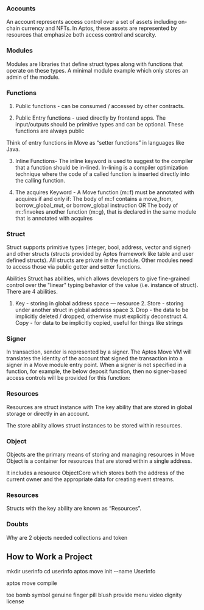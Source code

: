 ### Accounts
An account represents access control over a set of assets including on-chain currency and NFTs. In Aptos, these assets are represented by resources that emphasize both access control and scarcity.


### Modules

Modules are libraries that define struct types along with functions that operate on these types.
A minimal module example which only stores an admin of the module.


### Functions

1. Public functions - can be consumed / accessed by other contracts.

2. Public Entry functions -  used directly by frontend apps. The input/outputs should be primitive types and can be optional. These functions are always public

Think of entry functions in Move as “setter functions” in languages like Java.

3. Inline Functions- The inline keyword is used to suggest to the compiler that a function should be in-lined. In-lining is a compiler optimization technique where the code of a called function is inserted directly into the calling function.


4. The acquires Keyword - A Move function (m::f) must be annotated with acquires <T> if and only if: The body of m::f contains a move_from<T>, borrow_global_mut<T>, or borrow_global<T> instruction
OR The body of m::finvokes another function (m::g), that is declared in the same module that is annotated with acquires



### Struct

Struct supports primitive types (integer, bool, address, vector and signer) and other structs (structs provided by Aptos framework like table and user defined structs). All structs are private in the module. Other modules need to access those via public getter and setter functions.

Abilities
    Struct has abilities, which allows developers to give fine-grained control over the "linear" typing behavior of the value (i.e. instance of struct).
    There are 4 abilities.
1. Key - storing in global address space — resource
    2. Store - storing under another struct in global address space
    3. Drop - the data to be implicitly deleted / dropped, otherwise must explicitly deconstruct
    4. Copy - for data to be implicitly copied, useful for things like strings


### Signer
In transaction, sender is represented by a signer. The Aptos Move VM will translates the identity of the account that signed the transaction into a signer in a Move module entry point.
When a signer is not specified in a function, for example, the below deposit function, then no signer-based access controls will be provided for this function:



### Resources
Resources are struct instance with The key ability that are stored in global storage or directly in an account.

The store ability allows struct instances to be stored within resources.


### Object
Objects are the primary means of storing and managing resources in Move
Object is a container for resources that are stored within a single address.

It includes a resource ObjectCore which stores both the address of the current owner and the appropriate data for creating event streams.


### Resources
Structs with the key ability are known as “Resources”.


### Doubts
Why are 2 objects needed collections and token



## How to Work a Project
mkdir userinfo
cd userinfo
aptos move init --name UserInfo

aptos move compile



toe bomb symbol genuine finger pill blush provide menu video dignity license